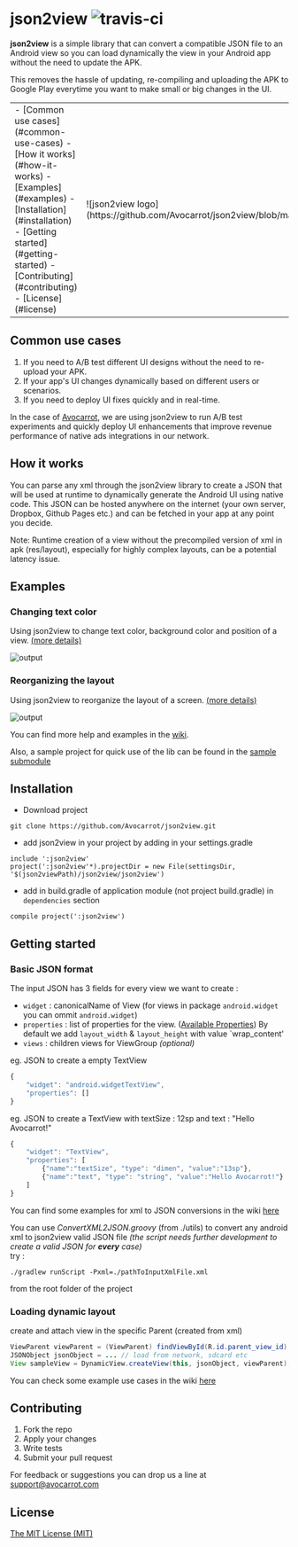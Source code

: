 json2view  ![travis-ci](https://magnum.travis-ci.com/Avocarrot/json2view.svg?token=JZNsn6pty78ndT1Z2naj&branch=master)
======

**json2view** is a simple library that can convert a compatible JSON file to an Android view so you can load dynamically the view in your Android app without the need to update the APK.

This removes the hassle of updating, re-compiling and uploading the APK to Google Play everytime you want to make small or big changes in the UI.

<table>
<tr>
<td>
- [Common use cases](#common-use-cases)
- [How it works](#how-it-works)
- [Examples](#examples)
- [Installation](#installation)
- [Getting started](#getting-started)
- [Contributing](#contributing)
- [License](#license)
</td>
<td>
![json2view logo](https://github.com/Avocarrot/json2view/blob/master/example_assets/json2view.jpg)
</td>
</tr>
</table>


## Common use cases

1. If you need to A/B test different UI designs without the need to re-upload your APK.
2. If your app's UI changes dynamically based on different users or scenarios.
3. If you need to deploy UI fixes quickly and in real-time.

In the case of [Avocarrot](http://www.avocarrot.com), we are using json2view to run A/B test experiments and quickly deploy UI enhancements that improve revenue performance of native ads integrations in our network.

## How it works

You can parse any xml through the json2view library to create a JSON that will be used at runtime to dynamically generate the Android UI using native code. This JSON can be hosted anywhere on the internet (your own server, Dropbox, Github Pages etc.) and can be fetched in your app at any point you decide.

Note: Runtime creation of a view without the precompiled version of xml in apk (res/layout), especially for highly complex layouts, can be a potential latency issue.

## Examples

### Changing text color

Using json2view to change text color, background color and position of a view. [(more details)](https://github.com/Avocarrot/json2view/wiki/Changing-Properties)

![output](https://github.com/Avocarrot/json2view/blob/master/example_assets/test00.png)

### Reorganizing the layout

Using json2view to reorganize the layout of a screen. [(more details)](https://github.com/Avocarrot/json2view/wiki/Changing-Layouts)

![output](https://github.com/Avocarrot/json2view/blob/master/example_assets/test01.png)

You can find more help and examples in the [wiki](https://github.com/Avocarrot/json2view/wiki).

Also, a sample project for quick use of the lib can be found in the [sample submodule](https://github.com/Avocarrot/json2view/tree/master/sample)

## Installation
- Download project
```
git clone https://github.com/Avocarrot/json2view.git
```


- add json2view in your project by adding in your settings.gradle
```
include ':json2view'
project(':json2view'*).projectDir = new File(settingsDir, '$(json2viewPath)/json2view/json2view')
```


- add in build.gradle of application module (not project build.gradle) in `dependencies` section

```
compile project(':json2view')
```

## Getting started

### Basic JSON format
The input JSON has 3 fields for every view we want to create :

* `widget` : canonicalName of View (for views in package `android.widget` you can ommit `android.widget`)
* `properties` : list of properties for the view. ([Available Properties](https://github.com/Avocarrot/json2view/wiki/Available-Properties)) By default we add `layout_width` & `layout_height` with value `wrap_content'
* `views` : children views for ViewGroup _(optional)_

eg. JSON to create a empty TextView
```javascript
{
    "widget": "android.widgetTextView",
	"properties": []
}
```

eg. JSON to create a TextView with textSize : 12sp and text : "Hello Avocarrot!"
```javascript
{
    "widget": "TextView",
	"properties": [
	    {"name":"textSize", "type": "dimen", "value":"13sp"},
	    {"name":"text", "type": "string", "value":"Hello Avocarrot!"}
	]
}
```

You can find some examples for xml to JSON conversions in the wiki [here](https://github.com/Avocarrot/json2view/wiki/Xml-2-JSON-Examples)

You can use *ConvertXML2JSON.groovy* (from ./utils) to convert any android xml to json2view valid JSON file
_(the script needs further development to create a valid JSON for <b>every</b> case)_ <br/>
try : <br/>

```
./gradlew runScript -Pxml=./pathToInputXmlFile.xml
```
from the root folder of the project


### Loading dynamic layout
create and attach view in the specific Parent (created from xml) <br/>
```java
ViewParent viewParent = (ViewParent) findViewById(R.id.parent_view_id)
JSONObject jsonObject = ... // load from network, sdcard etc
View sampleView = DynamicView.createView(this, jsonObject, viewParent);
```

You can check some example use cases in the wiki [here](https://github.com/Avocarrot/json2view/wiki/Creating-Dynamic-Layouts)


## Contributing

1. Fork the repo
2. Apply your changes
3. Write tests
4. Submit your pull request

For feedback or suggestions you can drop us a line at support@avocarrot.com

## License
[The MIT License (MIT)](https://github.com/Avocarrot/json2view/blob/master/LICENSE)

